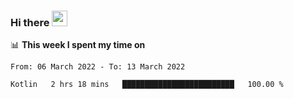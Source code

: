 ### Hi there <a href="https://www.gautamkrishnar.com/"><img src="https://media.giphy.com/media/hvRJCLFzcasrR4ia7z/giphy.gif" width="25px"></a>

📊 **This week I spent my time on**

<!--START_SECTION:waka-->

```text
From: 06 March 2022 - To: 13 March 2022

Kotlin   2 hrs 18 mins   █████████████████████████   100.00 %
```

<!--END_SECTION:waka-->
